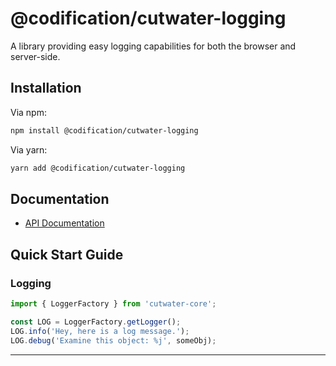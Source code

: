 # @codification/cutwater-logging

A library providing easy logging capabilities for both the browser and server-side.

## Installation

Via npm:

```bash
npm install @codification/cutwater-logging
```

Via yarn:

```bash
yarn add @codification/cutwater-logging
```

## Documentation

* [API Documentation](https://cutwater.codification.org/docs/api/cutwater-logging/api-readme)

## Quick Start Guide

### Logging

```typescript
import { LoggerFactory } from 'cutwater-core';

const LOG = LoggerFactory.getLogger();
LOG.info('Hey, here is a log message.');
LOG.debug('Examine this object: %j', someObj);
```

---
